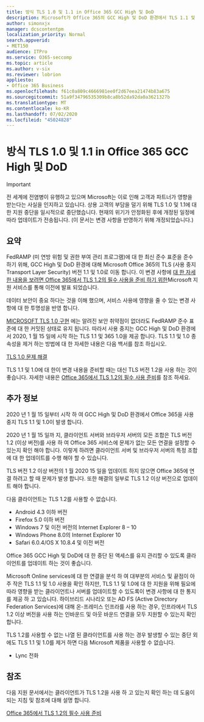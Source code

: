 ```yaml
---
title: 방식 TLS 1.0 및 1.1 in Office 365 GCC High 및 DoD
description: Microsoft가 Office 365의 GCC High 및 DoD 환경에서 TLS 1.1 및 1.0에 대 한 지원을 중단 하 고 TLS 1.2 사용을 준비 하는 방법에 대해 설명 합니다.
author: simonxjx
manager: dcscontentpm
localization_priority: Normal
search.appverid:
- MET150
audience: ITPro
ms.service: O365-seccomp
ms.topic: article
ms.author: v-six
ms.reviewer: lobrion
appliesto:
- Office 365 Business
ms.openlocfilehash: f61c0a809c4666981ee0f2d67eea21474b83a675
ms.sourcegitcommit: 51a9f34796535309b8ca8b52da92da0a3621327b
ms.translationtype: MT
ms.contentlocale: ko-KR
ms.lasthandoff: 07/02/2020
ms.locfileid: "45024828"
---
```

# <a name="deprecating-tls-10-and-11-in-office-365-gcc-high-and-dod"></a>방식 TLS 1.0 및 1.1 in Office 365 GCC High 및 DoD

> [!IMPORTANT]
> 전 세계에 전염병이 유행하고 있으며 Microsoft는 이로 인해 고객과 파트너가 영향을 받는다는 사실을 인지하고 있습니다. 상용 고객의 부담을 덜기 위해 TLS 1.0 및 1.1에 대한 지원 중단을 일시적으로 중단했습니다. 현재의 위기가 안정화된 후에 개정된 일정에 따라 업데이트가 전송됩니다. (이 문서는 변경 사항을 반영하기 위해 개정되었습니다.)

## <a name="summary"></a>요약

FedRAMP (미 연방 위험 및 권한 부여 관리 프로그램)에 대 한 최신 준수 표준을 준수 하기 위해, GCC High 및 DoD 환경에 대해 Microsoft Office 365의 TLS (사용 중지 Transport Layer Security) 버전 1.1 및 1.0로 이동 합니다. 이 변경 사항에 [대 한 자세한 내용을 보려면 Office 365에서 TLS 1.2의 필수 사용을 준비 하기 위한](https://support.microsoft.com/help/4057306/preparing-for-tls-1-2-in-office-365)Microsoft 지원 서비스를 통해 이전에 발표 되었습니다.

데이터 보안이 중요 하다는 것을 이해 했으며, 서비스 사용에 영향을 줄 수 있는 변경 사항에 대 한 투명성을 반영 합니다.

[MICROSOFT TLS 1.0 구현](https://support.microsoft.com/help/3117336) 에는 알려진 보안 취약점이 없더라도 FedRAMP 준수 표준에 대 한 커밋된 상태로 유지 됩니다. 따라서 사용 중지는 GCC High 및 DoD 환경에서 2020, 1 월 15 일에 시작 하는 TLS 1.1 및 365 1.0을 제공 합니다. TLS 1.1 및 1.0 종속성을 제거 하는 방법에 대 한 자세한 내용은 다음 백서를 참조 하십시오.

[TLS 1.0 문제 해결](https://www.microsoft.com/download/details.aspx?id=55266)

TLS 1.1 및 1.0에 대 한이 변경 내용을 준비할 때는 대신 TLS 버전 1.2을 사용 하는 것이 좋습니다. 자세한 내용은 [Office 365에서 TLS 1.2의 필수 사용 준비](https://support.microsoft.com/help/4057306/preparing-for-tls-1-2-in-office-365)를 참조 하세요.

## <a name="more-information"></a>추가 정보

2020 년 1 월 15 일부터 시작 하 여 GCC High 및 DoD 환경에서 Office 365을 사용 중지 TLS 1.1 및 1.0이 발생 합니다.

2020 년 1 월 15 일까 지, 클라이언트 서버와 브라우저 서버의 모든 조합은 TLS 버전 1.2 (이상 버전)를 사용 하 여 Office 365 서비스에 문제가 없는 모든 연결을 설정할 수 있는지 확인 해야 합니다. 이렇게 하려면 클라이언트 서버 및 브라우저 서버의 특정 조합에 대 한 업데이트를 수행 해야 할 수 있습니다.

TLS 버전 1.2 이상 버전의 1 월 2020 15 일을 업데이트 하지 않으면 Office 365에 연결 하려고 할 때 문제가 발생 합니다. 또한 해결의 일부로 TLS 1.2 이상 버전으로 업데이트 해야 합니다.

다음 클라이언트는 TLS 1.2를 사용할 수 없습니다.

- Android 4.3 이하 버전
- Firefox 5.0 이하 버전
- Windows 7 및 이전 버전의 Internet Explorer 8 – 10
- Windows Phone 8.0의 Internet Explorer 10
- Safari 6.0.4/OS X 10.8.4 및 이전 버전

Office 365 GCC High 및 DoD에 대 한 중단 된 액세스를 유지 관리할 수 있도록 클라이언트를 업데이트 하는 것이 좋습니다.

Microsoft Online services에 대 한 연결을 분석 하 여 대부분의 서비스 및 끝점이 아주 작은 TLS 1.1 및 1.0 사용을 확인 하지만, TLS 1.1 및 1.0에 대 한 지원을 위해 필요에 따라 영향을 받는 클라이언트나 서버를 업데이트할 수 있도록이 변경 사항에 대 한 통지를 제공 하 고 있습니다. 하이브리드 시나리오 또는 AD FS (Active Directory Federation Services)에 대해 온-프레미스 인프라를 사용 하는 경우, 인프라에서 TLS 1.2 이상 버전을 사용 하는 인바운드 및 아웃 바운드 연결을 모두 지원할 수 있는지 확인 합니다.

TLS 1.2를 사용할 수 없는 나열 된 클라이언트를 사용 하는 경우 발생할 수 있는 중단 외에도 TLS 1.1 및 1.0를 제거 하면 다음 Microsoft 제품을 사용할 수 없습니다.

- Lync 전화

## <a name="references"></a>참조

다음 지원 문서에서는 클라이언트가 TLS 1.2을 사용 하 고 있는지 확인 하는 데 도움이 되는 지침 및 참조에 대해 설명 합니다.

[Office 365에서 TLS 1.2의 필수 사용 준비](https://support.microsoft.com/help/4057306/preparing-for-tls-1-2-in-office-365)
